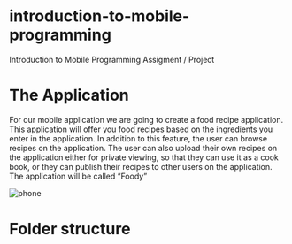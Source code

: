 # introduction-to-mobile-programming
Introduction to Mobile Programming Assigment / Project


# The Application 
For our mobile application we are going to create a food recipe application. This 
application will offer you food recipes based on the ingredients you enter in the application. In 
addition to this feature, the user can browse recipes on the application. 
The user can also upload their own recipes on the application either for 
private viewing, so that they can use it as a cook book, or they can publish their recipes to other 
users on the application. The application will be called “Foody”

![phone](https://prnt.sc/15b59pf)


# Folder structure
